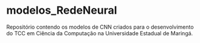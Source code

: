 # modelos_RedeNeural
Repositório contendo os modelos de CNN criados para o desenvolvimento do TCC em Ciência da Computação na Universidade Estadual de Maringá.
